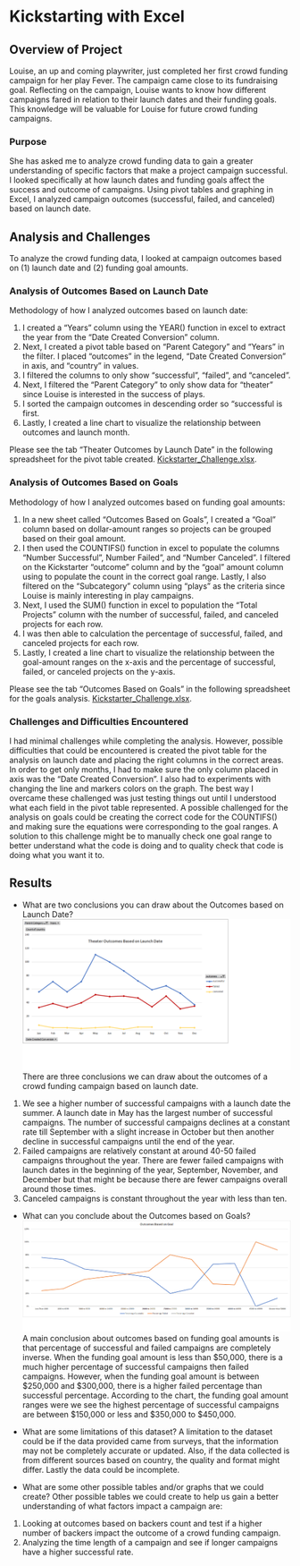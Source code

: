 # Kickstarting with Excel

## Overview of Project

Louise, an up and coming playwriter, just completed her first crowd funding campaign for her play Fever. The campaign came close to its fundraising goal. Reflecting on the campaign, Louise wants to know how different campaigns fared in relation to their launch dates and their funding goals. This knowledge will be valuable for Louise for future crowd funding campaigns. 

### Purpose

She has asked me to analyze crowd funding data to gain a greater understanding of specific factors that make a project campaign successful. I looked specifically at how launch dates and funding goals affect the success and outcome of campaigns. Using pivot tables and graphing in Excel, I analyzed campaign outcomes (successful, failed, and canceled) based on launch date. 

## Analysis and Challenges
To analyze the crowd funding data, I looked at campaign outcomes based on (1) launch date and (2) funding goal amounts.  

### Analysis of Outcomes Based on Launch Date
Methodology of how I analyzed outcomes based on launch date: 
1.	I created a “Years” column using the YEAR() function in excel to extract the year from the “Date Created Conversion” column. 
2.	Next, I created a pivot table based on “Parent Category” and “Years” in the filter. I placed “outcomes” in the legend, “Date Created Conversion” in axis, and “country” in values. 
3.	I filtered the columns to only show “successful”, “failed”, and “canceled”. 
4.	Next, I filtered the “Parent Category” to only show data for “theater” since Louise is interested in the success of plays. 
5.	I sorted the campaign outcomes in descending order so “successful is first. 
6.	Lastly, I created a line chart to visualize the relationship between outcomes and launch month. 

Please see the tab “Theater Outcomes by Launch Date” in the following spreadsheet for the pivot table created. [Kickstarter_Challenge.xlsx](Kickstarter_Challenge.xlsx).

### Analysis of Outcomes Based on Goals
Methodology of how I analyzed outcomes based on funding goal amounts: 
1.	In a new sheet called “Outcomes Based on Goals”, I created a “Goal” column based on dollar-amount ranges so projects can be grouped based on their goal amount. 
2.	I then used the COUNTIFS() function in excel to populate the columns “Number Successful”, Number Failed”, and “Number Canceled”. I filtered on the Kickstarter “outcome” column and by the “goal” amount column using to populate the count in the correct goal range. Lastly, I also filtered on the “Subcategory” column using “plays” as the criteria since Louise is mainly interesting in play campaigns. 
3.	Next, I used the SUM() function in excel to population the “Total Projects” column with the number of successful, failed, and canceled projects for each row. 
4.	I was then able to calculation the percentage of successful, failed, and canceled projects for each row. 
5.	Lastly, I created a line chart to visualize the relationship between the goal-amount ranges on the x-axis and the percentage of successful, failed, or canceled projects on the y-axis. 

Please see the tab “Outcomes Based on Goals” in the following spreadsheet for the goals analysis. [Kickstarter_Challenge.xlsx](Kickstarter_Challenge.xlsx).

### Challenges and Difficulties Encountered
I had minimal challenges while completing the analysis. However, possible difficulties that could be encountered is created the pivot table for the analysis on launch date and placing the right columns in the correct areas. In order to get only months, I had to make sure the only column placed in axis was the “Date Created Conversion”. I also had to experiments with changing the line and markers colors on the graph. The best way I overcame these challenged was just testing things out until I understood what each field in the pivot table represented. A possible challenged for the analysis on goals could be creating the correct code for the COUNTIFS() and making sure the equations were corresponding to the goal ranges. A solution to this challenge might be to manually check one goal range to better understand what the code is doing and to quality check that code is doing what you want it to. 

## Results
- What are two conclusions you can draw about the Outcomes based on Launch Date?
![Theater_Outcomes_vs_Launch](Resources/Theater_Outcomes_vs_Launch.png)
There are three conclusions we can draw about the outcomes of a crowd funding campaign based on launch date. 
1.	We see a higher number of successful campaigns with a launch date the summer. A launch date in May has the largest number of successful campaigns. The number of successful campaigns declines at a constant rate till September with a slight increase in October but then another decline in successful campaigns until the end of the year. 
2.	Failed campaigns are relatively constant at around 40-50 failed campaigns throughout the year. There are fewer failed campaigns with launch dates in the beginning of the year, September, November, and December but that might be because there are fewer campaigns overall around those times. 
3.	Canceled campaigns is constant throughout the year with less than ten.

- What can you conclude about the Outcomes based on Goals?
![Outcomes_vs_Goals](Resources/Outcomes_vs_Goals.png)
A main conclusion about outcomes based on funding goal amounts is that percentage of successful and failed campaigns are completely inverse. When the funding goal amount is less than $50,000, there is a much higher percentage of successful campaigns then failed campaigns. However, when the funding goal amount is between $250,000 and $300,000, there is a higher failed percentage than successful percentage. According to the chart, the funding goal amount ranges were we see the highest percentage of successful campaigns are between $150,000 or less and $350,000 to $450,000. 

- What are some limitations of this dataset?
A limitation to the dataset could be if the data provided came from surveys, that the information may not be completely accurate or updated. Also, if the data collected is from different sources based on country, the quality and format might differ. Lastly the data could be incomplete.  

- What are some other possible tables and/or graphs that we could create?
Other possible tables we could create to help us gain a better understanding of what factors impact a campaign are: 
1.	Looking at outcomes based on backers count and test if a higher number of backers impact the outcome of a crowd funding campaign. 
2.	Analyzing the time length of a campaign and see if longer campaigns have a higher successful rate.  


